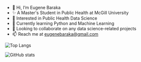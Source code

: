 - 👋 Hi, I’m Eugene Baraka
- ✨ A Master's Student in Public Health at McGill University
- 👀 Interested in Public Health Data Science
- 🌱 Currently learning Python and Machine Learning
- 💞️ Looking to collaborate on any data science-related projects
- 📫 Reach me at eugenebaraka@gmail.com

<!---
eugenebaraka/eugenebaraka is a ✨ special ✨ repository because its `README.md` (this file) appears on your GitHub profile.
You can click the Preview link to take a look at your changes.
--->

![Top Langs](https://github-readme-stats.vercel.app/api/top-langs/?username=eugenebaraka&theme=solarized-dark)

![GitHub stats](https://github-readme-stats.vercel.app/api?username=CharalambosIoannou&show_icons=true&theme=tokyonight)
